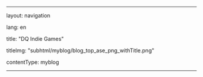 ---

layout: navigation

lang: en

title: "DQ Indie Games"

titleImg: "subhtml/myblog/blog_top_ase_png_withTitle.png"

contentType: myblog

---